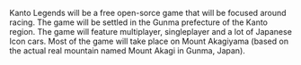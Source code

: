 Kanto Legends will be a free open-sorce game that will be focused around racing. The game will be settled in the Gunma prefecture of the Kanto region. The game will feature
multiplayer, singleplayer and a lot of Japanese Icon cars. Most of the game will take place on Mount Akagiyama (based on the actual real mountain named Mount Akagi in Gunma, Japan).
